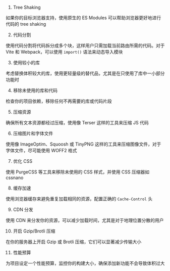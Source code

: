 1. Tree Shaking

如果你的目标浏览器支持，使用原生的 ES Modules 可以帮助浏览器更好地进行代码的 tree shaking

2. 代码分割

使用代码分割将代码拆分成多个块，这样用户只需加载当前路由所需的代码。对于 Vite 和 Webpack，可以使用 `import()` 语法来动态导入模块

3. 使用较小的库

考虑替换体积较大的库，使用更轻量级的替代品，尤其是在只使用了库中一小部分功能时

4. 移除未使用的库和代码

检查你的项目依赖，移除任何不再需要的库或代码片段

5. 压缩资源

确保所有文本资源都经过压缩，使用像 Terser 这样的工具来压缩 JS 代码

6. 压缩图片和字体文件

使用像 ImageOptim、Squoosh 或 TinyPNG 这样的工具来压缩图像文件，对于字体文件，尽可能使用 WOFF2 格式

7. 优化 CSS

使用 PurgeCSS 等工具来移除未使用的 CSS 样式，并使用 CSS 压缩器如 cssnano

8. 缓存加速

使用浏览器缓存来避免重复加载相同的资源，配置正确的 `Cache-Control` 头

9. CDN 分发

使用 CDN 来分发你的资源，可以减少加载时间，尤其是对于地理位置分散的用户

10. 开启 Gzip/Brotli 压缩

在你的服务器上开启 Gzip 或 Brotli 压缩，它们可以显著减少传输大小

11. 性能预算

为项目设定一个性能预算，监控你的构建大小，确保添加新功能不会导致体积过大
